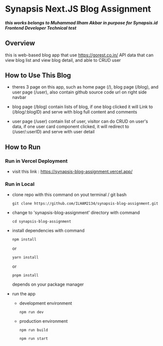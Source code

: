# Synapsis Next.JS Blog Assignment

##### this works belongs to Muhammad Ilham Akbar in purpose for Synapsis.id Frontend Developer Technical test

## Overview

this is web-based blog app that use https://gorest.co.in/ API data that can view blog list and view blog detail, and able to CRUD user

## How to Use This Blog

- theres 3 page on this app, such as home page (/), blog page (/blog), and user page (/user), also contain github source code url on right side navbar

- blog page (/blog) contain lists of blog, if one blog clicked it will Link to (/blog/:blogID) and serve with blog full content and comments

- user page (/user) contain list of user, visitor can do CRUD on user's data, if one user card component clicked, it will redirect to (/user/:userID) and serve with user detail

## How to Run

### Run in Vercel Deployment

- visit this link : https://synapsis-blog-assignment.vercel.app/

### Run in Local

- clone repo with this command on yout terminal / git bash
  ```
  git clone https://github.com/ILHAM2134/synapsis-blog-assignment.git
  ```
- change to 'synapsis-blog-assignment' directory with command
  ```
  cd synapsis-blog-assignment
  ```
- install dependencies with command
  ```
  npm install
  ```
  or
  ```
  yarn install
  ```
  or
  ```
  pnpm install
  ```
  depends on your package manager
  
- run the app

  - development environment
    ```
    npm run dev
    ```
  - production environment

    ```
    npm run build

    npm run start
    ```
